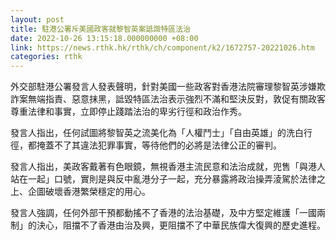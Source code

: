```yaml
---
layout: post
title: 駐港公署斥美國政客就黎智英案詆譭特區法治
date: 2022-10-26 13:15:18.000000000 +08:00
link: https://news.rthk.hk/rthk/ch/component/k2/1672757-20221026.htm
categories: rthk
---
```


外交部駐港公署發言人發表聲明，針對美國一些政客對香港法院審理黎智英涉嫌欺詐案無端指責、惡意抹黑，詆毀特區法治表示強烈不滿和堅決反對，敦促有關政客尊重法律和事實，立即停止踐踏法治的卑劣行徑和政治作秀。

發言人指出，任何試圖將黎智英之流美化為「人權鬥士」「自由英雄」的洗白行徑，都掩蓋不了其違法犯罪事實，等待他們的必將是法律公正的審判。

發言人指出，美政客戴著有色眼鏡，無視香港主流民意和法治成就，兜售「與港人站在一起」口號，實則是與反中亂港分子一起，充分暴露將政治操弄淩駕於法律之上、企圖破壞香港繁榮穩定的用心。

發言人強調，任何外部干預都動搖不了香港的法治基礎，及中方堅定維護「一國兩制」的決心，阻擋不了香港由治及興，更阻擋不了中華民族偉大復興的歷史進程。
